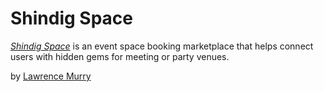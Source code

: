 # Shindig Space

[*Shindig Space*](https://shindigspace.herokuapp.com) is an event space booking marketplace that helps connect 
users with hidden gems for meeting or party venues.

by [Lawrence Murry](http://lawrencemurry.com)
